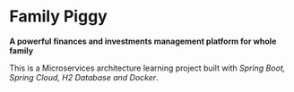# Family Piggy
__A powerful finances and investments management platform for whole family__


This is a Microservices architecture learning project built with _Spring Boot, Spring Cloud, H2 Database and Docker_.  

